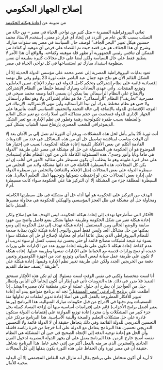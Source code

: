 # إصلاح الجهاز الحكومي

من تدوينة عن [إعادة هيكلة الحكومة](http://amreldib.com/writings/GovernmentRestructure)

تعاني البيروقراطية المصرية – مثل كثير من نواحي الحياة في مصر – من حالة من التصلب بسبب ثلاثين عام من التردد في إتخاذ أي قرار ذو معني. إستخدم الأستاذ محمد حسنين هيكل تعبير “البحر الجاف” لوصف حال السياسة في مصر بعد سنوات مبارك. وشرح أن هذا الجفاف هو عن قصد حيث تم القضاء علي فرص أي موهبة أو كفاءة من الممكن أن تنافس رئيس الجمهورية أو تظهر قلة موهبته وكفاءته. والواقع أن هذا الأمر لا ينطبق فقط علي حال السياسة ولكن أيضا علي حال مجالات كثيرة بطبيعة أن نفس منظومة استبداد مبارك تم استنساخها في كل نواحي الحياة في مصر.  
  
تعود بدايات البيروقراطية المصرية إلي عصر محمد علي مؤسس الدولة الحديثة إلا أن الشكل القائم الآن هو نتاج عهد جمال عبد الناصر عقب ثورة 23 يوليو وفي ظل نهضة إقتصادية قائمة علي نظام إشتراكي وتحكم كامل للدولة في موارد الإنتاج، تعيين العاملين، وتوزيع المنتجات. وأتي عهدي السادات ومبارك ليصنعا خليطا من النظام الإشتراكي والإنفتاح علي النظام الرأسمالي بما يمكن أن يسمي (كما وصفه محمد صبحي في مسرحية “تخاريف”) النظام “الرأسماكي”. فلا هو نظام إشتراكي ولا وهو نظام رأسمالي ولا حتي هو نظام مختلط يدرك أين تبدأ الرأسمالية وأين تنهي الإشتراكية. الإرتباك في التوجه الإقتصادي للدولة بالإضافة إلي حالة التجمد والتجفيف السياسي ألقت بتأثيرها علي الجهاز الإداري للدولة فضخمت من حجم مشاكله التي أصلا زادت مع تغير شكل العالم والمنطقة بسبب طفرة تكنولوجية رهيبة وتطور في نظم الإدارة، مع تغير الشكل الديموغرافي للشعب المصري بإرتفاع نسبة الشباب بشكل كبير.  
  
أتت ثورة 25 يناير بأمل لحل هذه المشكلات، ورغم أن الثورة لم تصل إلي بر الأمان بعد إلا أن الوقت مناسب لمناقشة تفاصيل حل أي من هذه المشاكل. في عدد من التدوينات القادمة أتكلم عن بعض الأفكار لكيفية إعادة هيكلة الحكومة. السبب في إختيار هذا الموضوع هو أن الحكومة هي المسئولة عن حل أي مشكلة في مصر علي طريقة “الدولة هي ماما وبابا وأنور وجدي”. هذه المسئولية الكاملة تأتي من كون النظام نظام إستبدادي علي مدار فترة طويلة وهو ما يتطلب أن يكون مسيطر علي مقاليد الأمور في أغلب إن لم يكن كل المجالات. هذه السيطرة الكاملة في حد ذاتها مشكلة ولابد من التخلص من سيطرة الدولة علي بعض المجالات (مثل الإعلام والثقافة) والتخلص من سيطرة الدولة علي إدارة بعض المجالات حتي لو إحتفظت بتمويلها وتوجيهها (مثل التعليم العالي). هذه السيطرة المطلقة جزء من المشكلة إلا أن التركيز هنا علي الحكومة سواء كانت مسيطرة أم لا.  
  
الهدف من التركيز علي الحكومة هو أنها أداة حل أي مشكلة في ظل سيطرتها الكاملة، ومحاولة حل أي مشكلة في ظل العجز المؤسسي والهيكلي للحكومة هي محاولة مصيرها الفشل دائما.  
  
الأفكار التي سأطرحها تهدف إلي إعادة هيكلة الحكومة. ليس الهدف هنا هو إصلاح ولكن إعادة هيكلة تغير من شكل الحكومة وطريقة عملها بشكل يضع فاصل واضح بين عهود سابقة والوضع الحالي وبين المستقبل. إعادة هيكلة تهدف إلي نقل الحكومة إلي وضع يمكنها من حل مشاكل الغد وليس فقط أمس واليوم. إعادة هيكلة تكون بمثابة صدمة للنظام البيروقراطي الذي يمثل عائقا أمام أي محاولة لإصلاح أو حل أي مشكلة سواء بسوء نية نتيجة لشبكات مصالح قائمة أو حتي بحسن نية بسبب كسل أو سوء تدريب أو عدم كفاءة. إعادة هيكلة لا تكون علي طريقة إعادة توزيع عدد من الإدارات علي وزرات جديدة أو دمج وزارات قديمة مع الحفاظ علي الإدارات نفسها وطريقة عملها. إعادة هيكلة لا تكون علي طريقة عمل صيانة لبعض المباني وتوزيع عدد من أجهزة الكومبيوتر وتعيين دفعة من الخريجين الجدد ولكن علي طريقة تغيير نظم الإدارة وقيمها. إعادة هيكلة علي طريقة “إنسف حمامك القديم”.  
  
أنا لست متخصصا ولكني في نفس الوقت لست مسئولا. إن لم تكن هذه الأفكار تستحق التنفيذ فلا ضرر في ذلك. هذه التدوينات تأتي في إطار أن أكون إيجابيا لأن اليأس وإنتظار جيل من العواجيز أن يطرح أي حلول عملية أو حتي منطقية كان مصيره الفشل. إذا أطلعت علي [برنامج البرادعي “مصر المستقبل”](http://www.youm7.com/News.asp?NewsID=1014046) تجد أنه برنامج متواضع يبدو أنه إعادة تدوير للأفكار المطروحة بالفعل التي هي أصلا إعادة تدوير لملفات تم تداولها منذ التسعينات وتم دفنها في الأدراج من قبل حكومات مبارك المتوالية. هذا البرنامج (وربما يعتبر أفضل برامج الأحزاب) قائم علي إفتراضات أساسية منها أن إزاحة الفساد كفيلة بحل جزء كبير من المشكلات وأن مجرد إعادة توزيع الموازنة علي إهتمامات الدولة ستكون قادرة علي حل مشكلات التعليم والصحة والبنية الأساسية. هذا البرنامج مرتكز علي التحسين التدريجي للدولة القائمة وفي ذلك يتجاهل حقيقة أن لا الدولة قائمة ولا التحسين التدريجي تحسين. هذا البرنامج يتعامل مع الدولة علي أننا خرجنا من فترة رئاسة فاشلة وأن الحل هو إعادة توجيه الدفة إلي الإتجاه الصحيح في حين أن المشكلة هي النظام نفسه أصبح خارج الزمن. هذا البرنامج يعمل علي أن يجهز الدولة المصرية لدخول القرن الحادي والعشرين الذي مر منه بالفعل أكثر من إثني عشر عاما. هذا البرنامج يتجاهل حقيقة أن في مصر ثورة وأن الحفاظ علي هذه الثورة يكون بنقلها إلي كل المجالات.  
  
لا أريد أن أكون متحامل علي برنامج يقال أنه مازال قيد النقاش المجتمعي إلا أن البداية مخيبة للأمال.  
